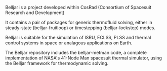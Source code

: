 Belljar is a project developed within CosRad (Consortium of Spacesuit Research and Development)

It contains a pair of packages for generic thermofluid solving, either in steady-state (belljar-fruitloop) or timestepping (belljar-lockstep) modes.

Belljar is suitable for the simulation of ISRU, ECLSS, PLSS and thermal control systems in space or analagous applications on Earth.

The Belljar repository includes the belljar-metman code, a complete implementation of NASA's 41-Node Man spacesuit thermal simulator, using the Belljar framework for thermodynamic solving. 